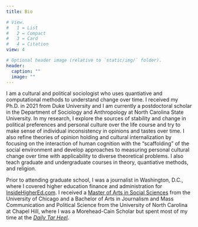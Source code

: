 ```yaml
---
title: Bio

# View.
#   1 = List
#   2 = Compact
#   3 = Card
#   4 = Citation
view: 4

# Optional header image (relative to `static/img/` folder).
header:
  caption: ""
  image: ""
---
```


I am a cultural and political sociologist who uses quantiative and computational methods to understand change over time. I received my Ph.D. in 2021 from Duke University and I am currently a postdoctoral scholar in the Department of Sociology and Anthropology at North Carolina State University. In my research, I explore the sources of stability and change in political preferences and personal culture over the life course and try to make sense of individual inconsistency in opinions and tastes over time. I also refine theories of opinion holding and cultural internalization by focusing on the interaction of human cognition with the “scaffolding” of the social environment and develop approaches to measuring personal cultural change over time with applicability to diverse theoretical problems. I also teach graduate and undergraduate courses in theory, quantiative methods, and religion.

Prior to attending graduate school, I was a journalist in Washington, D.C., where I covered higher education finance and administration for [InsideHigherEd.com](https://www.insidehighered.com/). I received a [Master of Arts in Social Sciences](https://mapss.uchicago.edu/) from the University of Chicago and a Bachelor of Arts in Journalism and Mass Communication and Political Science from the University of North Carolina at Chapel Hill, where I was a Morehead-Cain Scholar but spent most of my time at the <em>[Daily Tar Heel](https://www.dailytarheel.com/)</em>. 